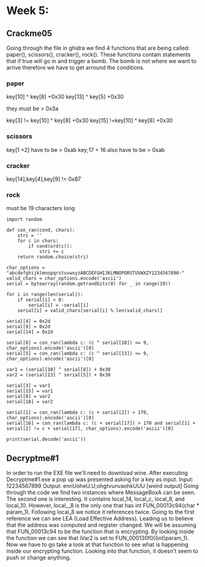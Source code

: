 # Week 5: 


## Crackme05

Going through the file in ghidra we find 4 functions that are being called: paper(), scissors(), cracker(), rock(). These functions contain statements that if true will go in and trigger a bomb. The bomb is not where we want to arrive therefore we have to get arround the conditions. 

### paper
key[10] ^ key[8] +0x30
key[13] ^ key[5] +0x30

they must be > 0x3a

key[3] != key[10] ^ key[8] +0x30
key[15] !=key[10] ^ key[8] +0x30
### scissors
 key[1 +2] have to be > 0xab 
 key;17 + 16 also have to be > 0xab

### cracker
 key[14],key[4],key[9] != 0x87
### rock
must be 19 characters long 
```
import random

def con_ran(cond, chars):
    stri = ''
    for c in chars:
        if cond(ord(c)):
            stri += c
    return random.choice(stri)

char_options = "abcdefghijklmnopqrstuvwxyzABCDEFGHIJKLMNOPQRSTUVWXZY1234567890-"
valid_chars = char_options.encode('ascii')
serial = bytearray(random.getrandbits(8) for _ in range(19))

for i in range(len(serial)):
    if serial[i] < 0:
        serial[i] = -serial[i]
    serial[i] = valid_chars[serial[i] % len(valid_chars)]

serial[4] = 0x2d
serial[9] = 0x2d
serial[14] = 0x2d

serial[8] = con_ran(lambda c: (c ^ serial[10]) <= 9, char_options).encode('ascii')[0]
serial[5] = con_ran(lambda c: (c ^ serial[13]) <= 9, char_options).encode('ascii')[0]

var1 = (serial[10] ^ serial[8]) + 0x30
var2 = (serial[13] ^ serial[5]) + 0x30

serial[3] = var1
serial[15] = var1
serial[0] = var2
serial[18] = var2

serial[1] = con_ran(lambda c: (c + serial[2]) > 170, char_options).encode('ascii')[0]
serial[16] = con_ran(lambda c: (c + serial[17]) > 170 and serial[1] + serial[2] != c + serial[17], char_options).encode('ascii')[0]

print(serial.decode('ascii'))

```
## Decryptme#1 

In order to run the EXE file we'll need to download wine. After executing Decryptme#1.exe a 
pop up was presented asking for a key as input. 
Input: 12234567899
Output: ennUoheU.U;ohgtvunvaohkUUU [weird output]
Going through the code we find two instances where MessageBoxA can be seen. The second one is interesting. It contains local_14, local_c, local_8, and local_10. However, local__8 is the only one that has int FUN_00013c94(char * param_1). 
Following local_8 we notice it references twice. Going to the first reference we can see LEA (Load Effective Address). Leading us to believe that the address was computed and register changed. We will be assuming that FUN_00013c94 to be the function that is encrypting. 
By looking inside the function we can see that iVar2 is set to FUN_000130f0((int)param_1). Now we have to go take a look at that function to see what is happening inside our encrypting function. Looking into that function, it doesn't seem to push or change anything. 
